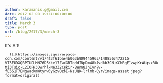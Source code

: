 ```yaml
---
author: karamanis.g@gmail.com
date: 2017-03-03 19:31:00+00:00
draft: false
title: March 3
type: post
url: /blog/2017/3/march-3
---
```


It's Art!


  
      ![](https://images.squarespace-cdn.com/content/v1/4f3f61bae4b063b909445965/1488563472215-VT3EUDXQBPTUDLMN76D5/ke17ZwdGBToddI8pDm48kAvdkb3CNuXChRgEIzwpKrAUqsxRUqqbr1mOJYKfIPR7LoDQ9mXPOjoJoqy81S2I8PaoYXhp6HxIwZIk7-Mi3Tsic-L2IOPH3Dwrhl-Ne3Z2CHkir-BWnn8JnIyn7v-fE5S1T7ENgwaqkmWtynw5yGzvOzbI-NzUQK-lrlmb-Qyr/image-asset.jpeg?format=original)

